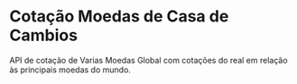 # Cotação Moedas de Casa de Cambios
API de cotação de Varias Moedas Global
com cotações do real em relação às principais moedas do mundo.
